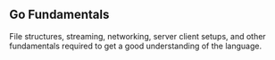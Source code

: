 
## Go Fundamentals

File structures, streaming, networking, server client setups, and other fundamentals required to get a good understanding of the language.


